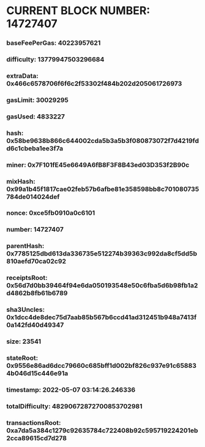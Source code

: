 # CURRENT BLOCK NUMBER: 14727407

### baseFeePerGas: 40223957621
### difficulty: 13779947503296684
### extraData: 0x466c6578706f6f6c2f53302f484b202d205061726973
### gasLimit: 30029295
### gasUsed: 4833227
### hash: 0x58be9638b866c644002cda5b3a5b3f080873072f7d4219fdd6c1cbeba1ee3f7a
### miner: 0x7F101fE45e6649A6fB8F3F8B43ed03D353f2B90c
### mixHash: 0x99a1b45f1817cae02feb57b6afbe81e358598bb8c701080735784de014024def
### nonce: 0xce5fb0910a0c6101
### number: 14727407
### parentHash: 0x7785125dbd613da336735e512274b39363c992da8cf5dd5b810aefd70ca02c92
### receiptsRoot: 0x56d7d0bb39464f94e6da050193548e50c6fba5d6b98fb1a2d4862b8fb61b6789
### sha3Uncles: 0x1dcc4de8dec75d7aab85b567b6ccd41ad312451b948a7413f0a142fd40d49347
### size: 23541
### stateRoot: 0x9556e86ad6dcc79660c685bff1d002bf826c937e91c658834b046d15c446e91a
### timestamp: 2022-05-07 03:14:26.246336
### totalDifficulty: 48290672872700853702981
### transactionsRoot: 0xa7da5a384c1279c92635784c722408b92c595719224201eb2cca89615cd7d278
